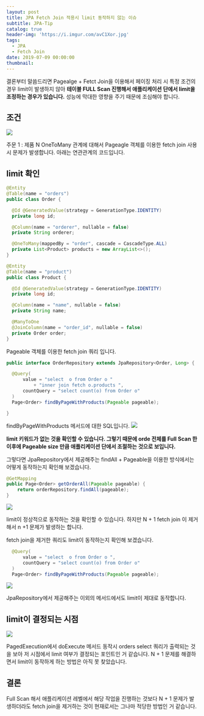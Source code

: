 ```yaml
---
layout: post
title: JPA Fetch Join 적용시 limit 동작하지 않는 이슈
subtitle: JPA-Tip
catalog: true
header-img: 'https://i.imgur.com/avC1Xor.jpg'
tags:
  - JPA
  - Fetch Join
date: 2019-07-09 00:00:00
thumbnail:
---
```



결론부터 말씀드리면 Pagealge + Fetct Join을 이용해서 페이징 처리 시 특정 조건의 경우 limit이 발생하지 않아 **테이블 FULL Scan 진행해서 애플리케이션 단에서 limit을 조정하는 경우가 있습니다.** 성능에 막대한 영향을 주기 때문에 조심해야 합니다.


## 조건
![](https://github.com/cheese10yun/blog-sample/raw/master/jpa-fetch-join/images/table.png)

주문 1 : 제품 N OneToMany 관계에 대해서 Pageagle 객체를 이용한 fetch join 사용 시 문제가 발생합니다. 아래는 연관관계의 코드입니다.

## limit 확인

```java
@Entity
@Table(name = "orders")
public class Order {

  @Id @GeneratedValue(strategy = GenerationType.IDENTITY)
  private long id;

  @Column(name = "orderer", nullable = false)
  private String orderer;

  @OneToMany(mappedBy = "order", cascade = CascadeType.ALL)
  private List<Product> products = new ArrayList<>();
}

@Entity
@Table(name = "product")
public class Product {

  @Id @GeneratedValue(strategy = GenerationType.IDENTITY)
  private long id;

  @Column(name = "name", nullable = false)
  private String name;

  @ManyToOne
  @JoinColumn(name = "order_id", nullable = false)
  private Order order;
}
```

Pageable 객체를 이용한 fetch join 쿼리 입니다.

```java
public interface OrderRepository extends JpaRepository<Order, Long> {

  @Query(
      value = "select  o from Order o "
          + "inner join fetch o.products ",
      countQuery = "select count(o) from Order o"
  )
  Page<Order> findByPageWithProducts(Pageable pageable);

}
```

findByPageWithProducts 메서드에 대한 SQL입니다.
![](https://github.com/cheese10yun/blog-sample/raw/master/jpa-fetch-join/images/fetch-join-sql.png)

**limit 키워드가 없는 것을 확인할 수 있습니다. 그렇기 때문에 orde 전체를 Full Scan 한 이후에 Pageable size 만큼 애플리케이션 단에서 조절하는 것으로 보입니다.**

그렇다면 JpaRepository에서 제공해주는 findAll + Pageable을 이용한 방식에서는 어떻게 동작하는지 확인해 보겠습니다.

```java
@GetMapping
public Page<Order> getOrderAll(Pageable pageable) {
    return orderRepository.findAll(pageable);
}
```
![](https://github.com/cheese10yun/blog-sample/raw/master/jpa-fetch-join/images/limit-query.png)

limit이 정상적으로 동작하는 것을 확인할 수 있습니다. 하지만 N + 1 fetch join 이 제거해서 n +1 문제가 발생하는 합니다.

fetch join을 제거한 쿼리도 limit이 동작하는지 확인해 보겠습니다.
```java
  @Query(
      value = "select  o from Order o ",
      countQuery = "select count(o) from Order o"
  )
  Page<Order> findByPageWithProducts(Pageable pageable);
```
![](https://github.com/cheese10yun/blog-sample/raw/master/jpa-fetch-join/images/limt2.png)

JpaRepository에서 제공해주는 이외의 메서드에서도 limit이 제대로 동작합니다.

## limit이 결정되는 시점
![](https://github.com/cheese10yun/blog-sample/raw/master/jpa-fetch-join/images/limit-point.png)

PagedExecution에서 doExecute 메서드 동작시 orders select 쿼리가 출력되는 것을 보아 저 시점에서 limit 여부가 결정되는 포인트인 거 같습니다. N + 1 문제를 해결하면서 limit이 동작하게 하는 방법은 아직 못 찾았습니다.

## 결론
Full Scan 해서 애플리케이션 레벨에서 해당 작업을 진행하는 것보다 N + 1 문제가 발생하더라도 fetch join을 제거하는 것이 현재로서는 그나마 적당한 방법인 거 같습니다.
